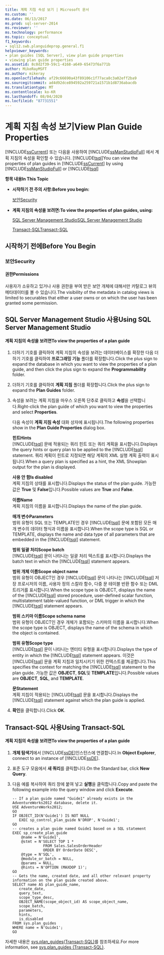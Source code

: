 ```yaml
---
title: 계획 지침 속성 보기 | Microsoft 문서
ms.custom: ''
ms.date: 06/13/2017
ms.prod: sql-server-2014
ms.reviewer: ''
ms.technology: performance
ms.topic: conceptual
f1_keywords:
- sql12.swb.planguideprop.general.f1
helpviewer_keywords:
- plan guides [SQL Server], view plan guide properties
- viewing plan guide properties
ms.assetid: 8c0d2f39-59c1-4168-a649-65473f6a771b
author: MikeRayMSFT
ms.author: mikeray
ms.openlocfilehash: af29c66690a43f89106c1f77aca8c3a02eff2ba9
ms.sourcegitcommit: ad4d92dce894592a259721a1571b1d8736abacdb
ms.translationtype: MT
ms.contentlocale: ko-KR
ms.lasthandoff: 08/04/2020
ms.locfileid: "87731551"
---
```

# <a name="view-plan-guide-properties"></a><span data-ttu-id="4fdc9-102">계획 지침 속성 보기</span><span class="sxs-lookup"><span data-stu-id="4fdc9-102">View Plan Guide Properties</span></span>
  <span data-ttu-id="4fdc9-103">[!INCLUDE[ssCurrent](../../includes/sscurrent-md.md)] 또는 다음을 사용하여 [!INCLUDE[ssManStudioFull](../../includes/ssmanstudiofull-md.md)] 에서 계획 지침의 속성을 확인할 수 있습니다. [!INCLUDE[tsql](../../includes/tsql-md.md)]</span><span class="sxs-lookup"><span data-stu-id="4fdc9-103">You can view the properties of plan guides in [!INCLUDE[ssCurrent](../../includes/sscurrent-md.md)] by using [!INCLUDE[ssManStudioFull](../../includes/ssmanstudiofull-md.md)] or [!INCLUDE[tsql](../../includes/tsql-md.md)]</span></span>  
  
 <span data-ttu-id="4fdc9-104">**항목 내용**</span><span class="sxs-lookup"><span data-stu-id="4fdc9-104">**In This Topic**</span></span>  
  
-   <span data-ttu-id="4fdc9-105">**시작하기 전 주의 사항:**</span><span class="sxs-lookup"><span data-stu-id="4fdc9-105">**Before you begin:**</span></span>  
  
     [<span data-ttu-id="4fdc9-106">보안</span><span class="sxs-lookup"><span data-stu-id="4fdc9-106">Security</span></span>](#Security)  
  
-   <span data-ttu-id="4fdc9-107">**계획 지침의 속성을 보려면:**</span><span class="sxs-lookup"><span data-stu-id="4fdc9-107">**To view the properties of plan guides, using:**</span></span>  
  
     [<span data-ttu-id="4fdc9-108">SQL Server Management Studio</span><span class="sxs-lookup"><span data-stu-id="4fdc9-108">SQL Server Management Studio</span></span>](#SSMSProcedure)  
  
     [<span data-ttu-id="4fdc9-109">Transact-SQL</span><span class="sxs-lookup"><span data-stu-id="4fdc9-109">Transact-SQL</span></span>](#TsqlProcedure)  
  
##  <a name="before-you-begin"></a><a name="BeforeYouBegin"></a> <span data-ttu-id="4fdc9-110">시작하기 전에</span><span class="sxs-lookup"><span data-stu-id="4fdc9-110">Before You Begin</span></span>  
  
###  <a name="security"></a><a name="Security"></a> <span data-ttu-id="4fdc9-111">보안</span><span class="sxs-lookup"><span data-stu-id="4fdc9-111">Security</span></span>  
  
####  <a name="permissions"></a><a name="Permissions"></a> <span data-ttu-id="4fdc9-112">권한</span><span class="sxs-lookup"><span data-stu-id="4fdc9-112">Permissions</span></span>  
 <span data-ttu-id="4fdc9-113">사용자가 소유하고 있거나 사용 권한을 부여 받은 보안 개체에 대해서만 카탈로그 뷰의 메타데이터를 볼 수 있습니다.</span><span class="sxs-lookup"><span data-stu-id="4fdc9-113">The visibility of the metadata in catalog views is limited to securables that either a user owns or on which the user has been granted some permission.</span></span>  
  
##  <a name="using-sql-server-management-studio"></a><a name="SSMSProcedure"></a> <span data-ttu-id="4fdc9-114">SQL Server Management Studio 사용</span><span class="sxs-lookup"><span data-stu-id="4fdc9-114">Using SQL Server Management Studio</span></span>  
  
#### <a name="to-view-the-properties-of-a-plan-guide"></a><span data-ttu-id="4fdc9-115">계획 지침의 속성을 보려면</span><span class="sxs-lookup"><span data-stu-id="4fdc9-115">To view the properties of a plan guide</span></span>  
  
1.  <span data-ttu-id="4fdc9-116">더하기 기호를 클릭하여 계획 지침의 속성을 보려는 데이터베이스를 확장한 다음 더하기 기호를 클릭하여 **프로그래밍 기능** 폴더를 확장합니다.</span><span class="sxs-lookup"><span data-stu-id="4fdc9-116">Click the plus sign to expand the database in which you want to view the properties of a plan guide, and then click the plus sign to expand the **Programmability** folder.</span></span>  
  
2.  <span data-ttu-id="4fdc9-117">더하기 기호를 클릭하여 **계획 지침** 폴더를 확장합니다.</span><span class="sxs-lookup"><span data-stu-id="4fdc9-117">Click the plus sign to expand the **Plan Guides** folder.</span></span>  
  
3.  <span data-ttu-id="4fdc9-118">속성을 보려는 계획 지침을 마우스 오른쪽 단추로 클릭하고 **속성**을 선택합니다.</span><span class="sxs-lookup"><span data-stu-id="4fdc9-118">Right-click the plan guide of which you want to view the properties and select **Properties**.</span></span>  
  
     <span data-ttu-id="4fdc9-119">다음 속성이 **계획 지침 속성** 대화 상자에 표시됩니다.</span><span class="sxs-lookup"><span data-stu-id="4fdc9-119">The following properties show in the **Plan Guide Properties** dialog box.</span></span>  
  
     <span data-ttu-id="4fdc9-120">**힌트**</span><span class="sxs-lookup"><span data-stu-id="4fdc9-120">**Hints**</span></span>  
     <span data-ttu-id="4fdc9-121">[!INCLUDE[tsql](../../includes/tsql-md.md)] 문에 적용되는 쿼리 힌트 또는 쿼리 계획을 표시합니다.</span><span class="sxs-lookup"><span data-stu-id="4fdc9-121">Displays the query hints or query plan to be applied to the [!INCLUDE[tsql](../../includes/tsql-md.md)] statement.</span></span> <span data-ttu-id="4fdc9-122">쿼리 계획이 힌트로 지정되면 해당 계획의 XML 실행 계획 출력이 표시됩니다.</span><span class="sxs-lookup"><span data-stu-id="4fdc9-122">When a query plan is specified as a hint, the XML Showplan output for the plan is displayed.</span></span>  
  
     <span data-ttu-id="4fdc9-123">**사용 안 함**</span><span class="sxs-lookup"><span data-stu-id="4fdc9-123">**Is disabled**</span></span>  
     <span data-ttu-id="4fdc9-124">계획 지침의 상태를 표시합니다.</span><span class="sxs-lookup"><span data-stu-id="4fdc9-124">Displays the status of the plan guide.</span></span> <span data-ttu-id="4fdc9-125">가능한 값은 **True** 및 **False**입니다.</span><span class="sxs-lookup"><span data-stu-id="4fdc9-125">Possible values are **True** and **False**.</span></span>  
  
     <span data-ttu-id="4fdc9-126">**이름**</span><span class="sxs-lookup"><span data-stu-id="4fdc9-126">**Name**</span></span>  
     <span data-ttu-id="4fdc9-127">계획 지침의 이름을 표시합니다.</span><span class="sxs-lookup"><span data-stu-id="4fdc9-127">Displays the name of the plan guide.</span></span>  
  
     <span data-ttu-id="4fdc9-128">**매개 변수**</span><span class="sxs-lookup"><span data-stu-id="4fdc9-128">**Parameters**</span></span>  
     <span data-ttu-id="4fdc9-129">범위 유형이 SQL 또는 TEMPLATE인 경우 [!INCLUDE[tsql](../../includes/tsql-md.md)] 문에 포함된 모든 매개 변수의 데이터 형식과 이름을 표시합니다.</span><span class="sxs-lookup"><span data-stu-id="4fdc9-129">When the scope type is SQL or TEMPLATE, displays the name and data type of all parameters that are embedded in the [!INCLUDE[tsql](../../includes/tsql-md.md)] statement.</span></span>  
  
     <span data-ttu-id="4fdc9-130">**범위 일괄 처리**</span><span class="sxs-lookup"><span data-stu-id="4fdc9-130">**Scope batch**</span></span>  
     <span data-ttu-id="4fdc9-131">[!INCLUDE[tsql](../../includes/tsql-md.md)] 문이 나타나는 일괄 처리 텍스트를 표시합니다.</span><span class="sxs-lookup"><span data-stu-id="4fdc9-131">Displays the batch text in which the [!INCLUDE[tsql](../../includes/tsql-md.md)] statement appears.</span></span>  
  
     <span data-ttu-id="4fdc9-132">**범위 개체 이름**</span><span class="sxs-lookup"><span data-stu-id="4fdc9-132">**Scope object name**</span></span>  
     <span data-ttu-id="4fdc9-133">범위 유형이 OBJECT인 경우 [!INCLUDE[tsql](../../includes/tsql-md.md)] 문이 나타나는 [!INCLUDE[tsql](../../includes/tsql-md.md)] 저장 프로시저의 이름, 사용자 정의 스칼라 함수, 다중 문 테이블 반환 함수 또는 DML 트리거를 표시합니다.</span><span class="sxs-lookup"><span data-stu-id="4fdc9-133">When the scope type is OBJECT, displays the name of the [!INCLUDE[tsql](../../includes/tsql-md.md)] stored procedure, user-defined scalar function, multistatement table-valued function, or DML trigger in which the [!INCLUDE[tsql](../../includes/tsql-md.md)] statement appears.</span></span>  
  
     <span data-ttu-id="4fdc9-134">**범위 스키마 이름**</span><span class="sxs-lookup"><span data-stu-id="4fdc9-134">**Scope schema name**</span></span>  
     <span data-ttu-id="4fdc9-135">범위 유형이 OBJECT인 경우 개체가 포함되는 스키마의 이름을 표시합니다.</span><span class="sxs-lookup"><span data-stu-id="4fdc9-135">When the scope type is OBJECT, displays the name of the schema in which the object is contained.</span></span>  
  
     <span data-ttu-id="4fdc9-136">**범위 유형**</span><span class="sxs-lookup"><span data-stu-id="4fdc9-136">**Scope type**</span></span>  
     <span data-ttu-id="4fdc9-137">[!INCLUDE[tsql](../../includes/tsql-md.md)] 문이 나타나는 엔터티 유형을 표시합니다.</span><span class="sxs-lookup"><span data-stu-id="4fdc9-137">Displays the type of entity in which the [!INCLUDE[tsql](../../includes/tsql-md.md)] statement appears.</span></span> <span data-ttu-id="4fdc9-138">이것은 [!INCLUDE[tsql](../../includes/tsql-md.md)] 문을 계획 지침과 일치시키기 위한 컨텍스트를 제공합니다.</span><span class="sxs-lookup"><span data-stu-id="4fdc9-138">This specifies the context for matching the [!INCLUDE[tsql](../../includes/tsql-md.md)] statement to the plan guide.</span></span> <span data-ttu-id="4fdc9-139">가능한 값은 **OBJECT**, **SQL**및 **TEMPLATE**입니다.</span><span class="sxs-lookup"><span data-stu-id="4fdc9-139">Possible values are **OBJECT**, **SQL**, and **TEMPLATE**.</span></span>  
  
     <span data-ttu-id="4fdc9-140">**문**</span><span class="sxs-lookup"><span data-stu-id="4fdc9-140">**Statement**</span></span>  
     <span data-ttu-id="4fdc9-141">계획 지침이 적용되는 [!INCLUDE[tsql](../../includes/tsql-md.md)] 문을 표시합니다.</span><span class="sxs-lookup"><span data-stu-id="4fdc9-141">Displays the [!INCLUDE[tsql](../../includes/tsql-md.md)] statement against which the plan guide is applied.</span></span>  
  
4.  <span data-ttu-id="4fdc9-142">**확인**을 클릭합니다.</span><span class="sxs-lookup"><span data-stu-id="4fdc9-142">Click **OK**.</span></span>  
  
##  <a name="using-transact-sql"></a><a name="TsqlProcedure"></a> <span data-ttu-id="4fdc9-143">Transact-SQL 사용</span><span class="sxs-lookup"><span data-stu-id="4fdc9-143">Using Transact-SQL</span></span>  
  
#### <a name="to-view-the-properties-of-a-plan-guide"></a><span data-ttu-id="4fdc9-144">계획 지침의 속성을 보려면</span><span class="sxs-lookup"><span data-stu-id="4fdc9-144">To view the properties of a plan guide</span></span>  
  
1.  <span data-ttu-id="4fdc9-145">**개체 탐색기**에서 [!INCLUDE[ssDE](../../includes/ssde-md.md)]인스턴스에 연결합니다.</span><span class="sxs-lookup"><span data-stu-id="4fdc9-145">In **Object Explorer**, connect to an instance of [!INCLUDE[ssDE](../../includes/ssde-md.md)].</span></span>  
  
2.  <span data-ttu-id="4fdc9-146">표준 도구 모음에서 **새 쿼리**를 클릭합니다.</span><span class="sxs-lookup"><span data-stu-id="4fdc9-146">On the Standard bar, click **New Query**.</span></span>  
  
3.  <span data-ttu-id="4fdc9-147">다음 예를 복사하여 쿼리 창에 붙여 넣고 **실행**을 클릭합니다.</span><span class="sxs-lookup"><span data-stu-id="4fdc9-147">Copy and paste the following example into the query window and click **Execute**.</span></span>  
  
    ```  
    -- If a plan guide named "Guide1" already exists in the AdventureWorks2012 database, delete it.  
    USE AdventureWorks2012;  
    GO  
    IF OBJECT_ID(N'Guide1') IS NOT NULL  
       EXEC sp_control_plan_guide N'DROP', N'Guide1';  
    GO  
    -- creates a plan guide named Guide1 based on a SQL statement  
    EXEC sp_create_plan_guide   
        @name = N'Guide1',   
        @stmt = N'SELECT TOP 1 *   
                  FROM Sales.SalesOrderHeader   
                  ORDER BY OrderDate DESC',   
        @type = N'SQL',  
        @module_or_batch = NULL,   
        @params = NULL,   
        @hints = N'OPTION (MAXDOP 1)';  
    GO  
    -- Gets the name, created date, and all other relevant property information on the plan guide created above.   
    SELECT name AS plan_guide_name,  
       create_date,  
       query_text,  
       scope_type_desc,  
       OBJECT_NAME(scope_object_id) AS scope_object_name,  
       scope_batch,  
       parameters,  
       hints,  
       is_disabled  
    FROM sys.plan_guides  
    WHERE name = N'Guide1';  
    GO  
    ```  
  
 <span data-ttu-id="4fdc9-148">자세한 내용은 [sys.plan_guides&#40;Transact-SQL&#41;](/sql/relational-databases/system-catalog-views/sys-plan-guides-transact-sql)를 참조하세요.</span><span class="sxs-lookup"><span data-stu-id="4fdc9-148">For more information, see [sys.plan_guides &#40;Transact-SQL&#41;](/sql/relational-databases/system-catalog-views/sys-plan-guides-transact-sql).</span></span>  
  
  
